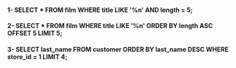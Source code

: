 #### 1- SELECT * FROM film WHERE title LIKE '%n' AND length = 5; 
#### 2- SELECT * FROM film WHERE title LIKE '%n' ORDER BY length ASC OFFSET 5 LIMIT 5;
#### 3- SELECT last_name FROM customer ORDER BY last_name DESC  WHERE store_id = 1 LIMIT 4;
